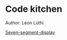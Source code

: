 # Code kitchen

Author: Leon Lüthi

[Seven-segment-display](https://londi.github.io/code-kitchen-fs24/seven-segment-display/)

